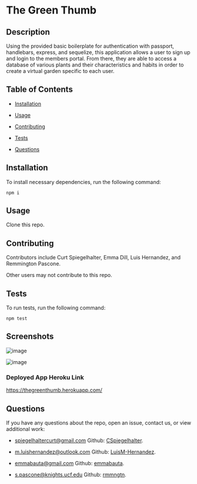 # The Green Thumb 


## Description

Using the provided basic boilerplate for authentication with passport, handlebars, express, and sequelize, this application allows a user to sign up and login to the members portal. From there, they are able to access a database of various plants and their characteristics and habits in order to create a virtual garden specific to each user. 

## Table of Contents 

* [Installation](#installation)

* [Usage](#usage)

* [Contributing](#contributing)

* [Tests](#tests)

* [Questions](#questions)

## Installation

To install necessary dependencies, run the following command:

```
npm i
```

## Usage

Clone this repo. 

  
## Contributing

Contributors include Curt Spiegelhalter, Emma Dill, Luis Hernandez, and Remmington Pascone.

Other users may not contribute to this repo.

## Tests

To run tests, run the following command:

```
npm test
```

## Screenshots
![image](https://user-images.githubusercontent.com/73251656/107418938-3e49a180-6ae5-11eb-87e4-a7b63cfa9f4f.png)

![image](https://user-images.githubusercontent.com/73251656/107418495-ba8fb500-6ae4-11eb-973e-8c79b5e777b5.png)


### Deployed App Heroku Link
https://thegreenthumb.herokuapp.com/



## Questions

If you have any questions about the repo, open an issue, contact us,  or view additional work: 

* <spiegelhaltercurt@gmail.com>     Github: [CSpiegelhalter](https://github.com/CSpiegelhalter/).

* <m.luishernandez@outlook.com>  Github: [LuisM-Hernandez](https://github.com/LuisM-Hernandez/).

* <emmabauta@gmail.com>   Github: [emmabauta](https://github.com/emmabauta/).

* <s.pascone@knights.ucf.edu>       Github: [rmmngtn](https://github.com/rmmngtn/).
